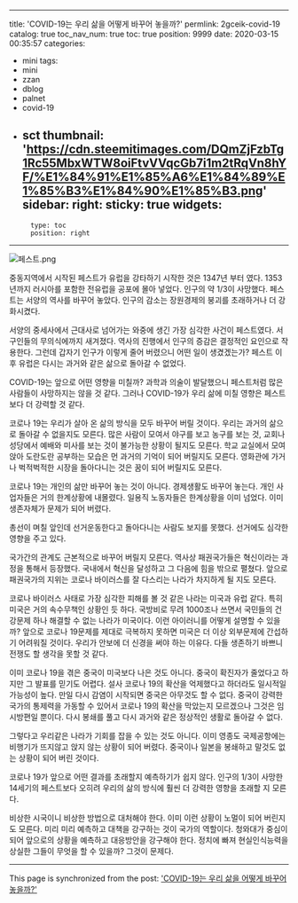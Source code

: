 
---
title: 'COVID-19는 우리 삶을 어떻게 바꾸어 놓을까?'
permlink: 2gceik-covid-19
catalog: true
toc_nav_num: true
toc: true
position: 9999
date: 2020-03-15 00:35:57
categories:
- mini
tags:
- mini
- zzan
- dblog
- palnet
- covid-19
- sct
thumbnail: 'https://cdn.steemitimages.com/DQmZjFzbTg1Rc55MbxWTW8oiFtvVVqcGb7i1m2tRqVn8hYF/%E1%84%91%E1%85%A6%E1%84%89%E1%85%B3%E1%84%90%E1%85%B3.png'
sidebar:
    right:
        sticky: true
widgets:
    -
        type: toc
        position: right
---


![페스트.png](https://cdn.steemitimages.com/DQmZjFzbTg1Rc55MbxWTW8oiFtvVVqcGb7i1m2tRqVn8hYF/%E1%84%91%E1%85%A6%E1%84%89%E1%85%B3%E1%84%90%E1%85%B3.png)


중동지역에서 시작된 페스트가 유럽을 강타하기 시작한 것은 1347년 부터 였다. 1353년까지 러시아를 포함한 전유럽을 공포에 몰아 넣었다. 인구의 약 1/3이 사망했다. 페스트는 서양의 역사를 바꾸어 놓았다. 인구의 감소는 장원경제의 붕괴를 초래하거나 더 강화시켰다.

서양의 중세사에서 근대사로 넘어가는 와중에 생긴 가장 심각한 사건이 페스트였다. 서구인들의 무의식에까지 새겨졌다. 역사의 진행에서 인구의 증감은 결정적인 요인으로 작용한다. 그런데 갑자기 인구가 이렇게 줄어 버렸으니 어떤 일이 생겼겠는가? 페스트 이후 유럽은 다시는 과거와 같은 삶으로 돌아갈 수 없었다.

COVID-19는 앞으로 어떤 영향을 미칠까? 과학과 의술이 발달했으니 페스트처럼 많은 사람들이 사망하지는 않을 것 같다. 그러나 COVID-19가 우리 삶에 미칠 영향은 페스트 보다 더 강력할 것 같다.

코로나 19는 우리가 살아 온 삶의 방식을 모두 바꾸어 버릴 것이다. 우리는 과거의 삶으로 돌아갈 수 없을지도 모른다. 많은 사람이 모여서 야구를 보고 농구를 보는 것, 교회나 성당에서 예배와 미사를 보는 것이 불가능한 상황이 될지도 모른다. 학교 교실에서 모여 앉아 도란도란 공부하는 모습은 먼 과거의 기억이 되어 버릴지도 모른다. 영화관에 가거나 벅적벅적한 시장을 돌아다니는 것은 꿈이 되어 버릴지도 모른다.

코로나 19는 개인의 삶만 바꾸어 놓는 것이 아니다. 경제생활도 바꾸어 놓는다. 개인 사업자들은 거의 한계상황에 내몰렸다. 일용직 노동자들은 한계상황을 이미 넘었다. 이미 생존자체가 문제가 되어 버렸다.

총선이 며칠 앞인데 선거운동한다고 돌아다니는 사람도 보지를 못했다. 선거에도 심각한 영향을 주고 있다.

국가간의 관계도 근본적으로 바꾸어 버릴지 모른다. 역사상 패권국가들은 혁신이라는 과정을 통해서 등장했다. 국내에서 혁신을 달성하고 그 다음에 힘을 밖으로 펼쳤다. 앞으로 패권국가의 지위는 코로나 바이러스를 잘 다스리는 나라가 차지하게 될 지도 모른다.

코로나 바이러스 사태로 가장 심각한 피해를 볼 것 같은 나라는 미국과 유럽 같다. 특히 미국은 거의 속수무책인 상황인 듯 하다. 국방비로 무려 1000조나 쓰면서 국민들의 건강문제 하나 해결할 수 없는 나라가 미국이다. 이런 아이러니를 어떻게 설명할 수 있을까? 앞으로 코로나 19문제를 제대로 극복하지 못하면 미국은 더 이상 외부문제에 간섭하기 어려워질 것이다. 우리가 안보에 더 신경을 써야 하는 이유다. 다들 생존하기 바쁘니 전쟁도 할 생각을 못할 것 같다.

이미 코로나 19을 겪은 중국이 미국보다 나은 것도 아니다. 중국이 확진자가 줄었다고 하지만 그 발표를 믿기도 어렵다. 설사 코로나 19의 확산을 억제했다고 하더라도 일시적일 가능성이 높다. 만일 다시 감염이 시작되면 중국은 아무것도 할 수 없다. 중국이 강력한 국가의 통제력을 가동할 수 있어서 코로나 19의 확산을 막았는지 모르겠으나 그것은 임시방편일 뿐이다. 다시 봉쇄를 풀고 다시 과거와 같은 정상적인 생활로 돌아갈 수 없다.

그렇다고 우리같은 나라가 기회를 잡을 수 있는 것도 아니다. 이미 영종도 국제공항에는 비행기가 뜨지않고 앉지 않는 상황이 되어 버렸다. 중국이나 일본을 봉쇄하고 말것도 없는 상황이 되어 버린 것이다.

코로나 19가 앞으로 어떤 결과를 초래할지 예측하기가 쉽지 않다. 인구의 1/3이 사망한 14세기의 페스트보다 오히려 우리의 삶의 방식에 훨씬 더 강력한 영향을 초래할 지 모른다.

비상한 시국이니 비상한 방법으로 대처해야 한다. 이미 이런 상황이 노멀이 되어 버린지도 모른다. 미리 미리 예측하고 대책을 강구하는 것이 국가의 역할이다. 청와대가 중심이 되어 앞으로의 상황을 예측하고 대응방안을 강구해야 한다. 정치에 빠져 현실인식능력을 상실한 그들이 무엇을 할 수 있을까? 그것이 문제다.

- - -

This page is synchronized from the post: ['COVID-19는 우리 삶을 어떻게 바꾸어 놓을까?'](https://steemit.com/@oldstone/2gceik-covid-19)
